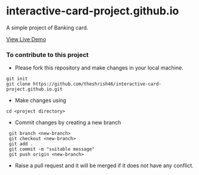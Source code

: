 # interactive-card-project.github.io
A simple project of Banking card.

[View Live Demo](https://theshrish46.github.io/interactive-card-project.github.io/)

### To contribute to this project 

- Please fork this repository and make changes in your local machine.
```
git init
git clone https://github.com/theshrish46/interactive-card-project.github.io.git
```

- Make changes using 
```
cd <project directory>
```

- Commit changes by creating a new branch
```
 git branch <new-branch>
 git checkout <new-branch>
 git add .
 git commit -m "suitable message"
 git push origin <new-branch> 
```

- Raise a pull request and it will be merged if it does not have any conflict.
